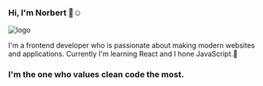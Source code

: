 ### Hi, I'm Norbert 👋:relaxed:

![logo](https://user-images.githubusercontent.com/62474258/132944808-1c72efec-d3c8-41ef-9025-379eb37eda07.png)

I'm a frontend developer who is passionate about making modern websites and applications. Currently I'm learning React and I hone JavaScript.:book:
### I'm the one who values clean code the most. 
<!--
**norbert-swieconek/norbert-swieconek** is a ✨ _special_ ✨ repository because its `README.md` (this file) appears on your GitHub profile.

Here are some ideas to get you started:

- 🔭 I’m currently working on ...
- 🌱 I’m currently learning ...
- 👯 I’m looking to collaborate on ...
- 🤔 I’m looking for help with ...
- 💬 Ask me about ...
- 📫 How to reach me: ...
- 😄 Pronouns: ...
- ⚡ Fun fact: ...
-->
